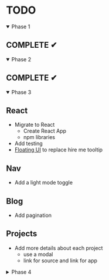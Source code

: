 # TODO

<details open>

  <summary>Phase 1</summary>

## COMPLETE ✔︎

</details>

<details open>

  <summary>Phase 2</summary>

## COMPLETE ✔︎

</details>

<details open>

  <summary>Phase 3</summary>

## React

- Migrate to React
  - Create React App
  - npm libraries
- Add testing
- [Floating UI](https://www.floating-ui.com/) to replace hire me tooltip

## Nav

- Add a light mode toggle

## Blog

- Add pagination

## Projects

- Add more details about each project
  - use a modal
  - link for source and link for app

</details>

<details>

  <summary>Phase 4</summary>

## Gatsby
- Port to Gatsby
- Create a backend with [Netlify Functions](https://www.joshwcomeau.com/gatsby/using-netlify-functions-with-gatsby)?
  
## Plugins
  - Cloudinary
  - Google Analytics 
  - gatsby-plugin-image
  - gatsby-plugin-sitemap

</details>

